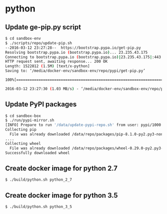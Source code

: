 # python

## Update ge-pip.py script

```sh
$ cd sandbox-env
$ ./scripts/repo/update-pip.sh 
--2016-03-12 23:27:28--  https://bootstrap.pypa.io/get-pip.py
Resolving bootstrap.pypa.io (bootstrap.pypa.io)... 23.235.43.175
Connecting to bootstrap.pypa.io (bootstrap.pypa.io)|23.235.43.175|:443... connected.
HTTP request sent, awaiting response... 200 OK
Length: 1522812 (1.5M) [text/x-python]
Saving to: ‘/media/docker-env/sandbox-env/repo/pypi/get-pip.py’

100%[======================================================================>] 1,522,812   1.03MB/s   in 1.4s   

2016-03-12 23:27:30 (1.03 MB/s) - ‘/media/docker-env/sandbox-env/repo/pypi/get-pip.py’ saved [1522812/1522812]
```

## Update PyPI packages

```sh
$ cd sandbox-box
$ ./run/pypi-mirror.sh 
[INFO] Prepare to run '/data/update-pypi-repo.sh' from user: pypi/1000
Collecting pip
  File was already downloaded /data/repo/packages/pip-8.1.0-py2.py3-none-any.whl
....
Collecting wheel
  File was already downloaded /data/repo/packages/wheel-0.29.0-py2.py3-none-any.whl
Successfully downloaded wheel
```

## Create docker image for python 2.7

```sh
$ ./build/python.sh python_2_7
```

## Create docker image for python 3.5

```sh
$ ./build/python.sh python_3_5
```


